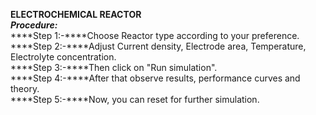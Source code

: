 ****ELECTROCHEMICAL REACTOR****<BR>
_****Procedure:****_<br>
****Step 1:-****Choose Reactor type according to your preference.<br>
****Step 2:-****Adjust Current density, Electrode area, Temperature, Electrolyte concentration.<br>
****Step 3:-****Then click on "Run simulation".<br>
****Step 4:-****After that observe results, performance curves and theory.<br>
****Step 5:-****Now, you can reset for further simulation.<br>
